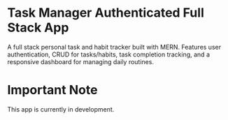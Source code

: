 # Task Manager Authenticated Full Stack App

A full stack personal task and habit tracker built with MERN. Features user authentication, CRUD for tasks/habits, task completion tracking, and a responsive dashboard for managing daily routines.

# Important Note

This app is currently in development.
